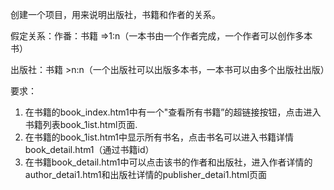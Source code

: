 创建一个项目，用来说明出版社，书籍和作者的关系。

假定关系：作番：书籍 =>1:n（一本书由一个作者完成，一个作者可以创作多本书）

出版社：书籍 >n:n（一个出版社可以出版多本书，一本书可以由多个出版社出版）

要求：

1. ﻿﻿﻿在书籍的book_index.htm1中有一个"查看所有书籍”的超链接按钮，点击进入书籍列表book_1ist.html页面.
2. ﻿﻿在书籍的book_1ist.htm1中显示所有书名，点击书名可以进入书籍详情book_detail.htm1（通过书籍id）
3. ﻿﻿在书籍book_detail.htm1中可以点击该书的作者和出版社，进入作者详情的author_detai1.htm1和出版社详情的publisher_detai1.html页面